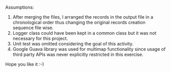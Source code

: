 Assumptions:

1) After merging the files, I arranged the records in the output file in a chronological order thus changing the original records creation sequence file wise.
2) Logger class could have been kept in a common class but it was not necessary for this project.
2) Unit test was omitted considering the goal of this activity.
3) Google Guava library was used for multimap functionality since usage of third party APIs was never explicitly restricted in this exercise.


Hope you like it :-)
